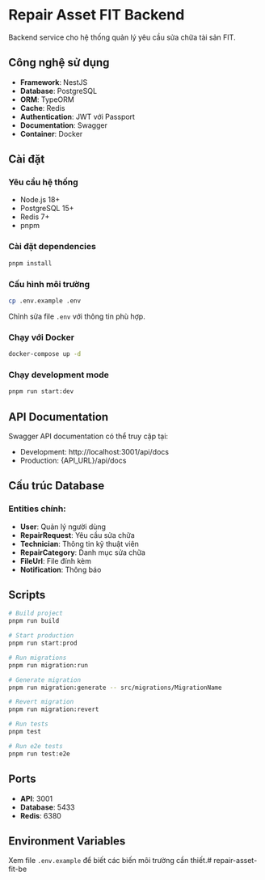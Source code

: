 # Repair Asset FIT Backend

Backend service cho hệ thống quản lý yêu cầu sửa chữa tài sản FIT.

## Công nghệ sử dụng

- **Framework**: NestJS
- **Database**: PostgreSQL
- **ORM**: TypeORM
- **Cache**: Redis
- **Authentication**: JWT với Passport
- **Documentation**: Swagger
- **Container**: Docker

## Cài đặt

### Yêu cầu hệ thống
- Node.js 18+
- PostgreSQL 15+
- Redis 7+
- pnpm

### Cài đặt dependencies

```bash
pnpm install
```

### Cấu hình môi trường

```bash
cp .env.example .env
```

Chỉnh sửa file `.env` với thông tin phù hợp.

### Chạy với Docker

```bash
docker-compose up -d
```

### Chạy development mode

```bash
pnpm run start:dev
```

## API Documentation

Swagger API documentation có thể truy cập tại:
- Development: http://localhost:3001/api/docs
- Production: {API_URL}/api/docs

## Cấu trúc Database

### Entities chính:
- **User**: Quản lý người dùng
- **RepairRequest**: Yêu cầu sửa chữa
- **Technician**: Thông tin kỹ thuật viên
- **RepairCategory**: Danh mục sửa chữa
- **FileUrl**: File đính kèm
- **Notification**: Thông báo

## Scripts

```bash
# Build project
pnpm run build

# Start production
pnpm run start:prod

# Run migrations
pnpm run migration:run

# Generate migration
pnpm run migration:generate -- src/migrations/MigrationName

# Revert migration
pnpm run migration:revert

# Run tests
pnpm test

# Run e2e tests
pnpm run test:e2e
```

## Ports

- **API**: 3001
- **Database**: 5433
- **Redis**: 6380

## Environment Variables

Xem file `.env.example` để biết các biến môi trường cần thiết.# repair-asset-fit-be
